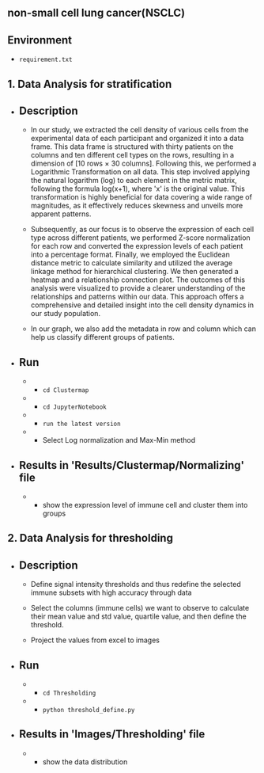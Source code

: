 ## non-small cell lung cancer(NSCLC)

## Environment 
   * `requirement.txt`

##  1. __Data Analysis__ for stratification

   - ## Description
      * In our study, we extracted the cell density of various cells from the experimental data of each participant and organized it into a data frame. This data frame is structured with thirty patients on the columns and ten different cell types on the rows, resulting in a dimension of [10 rows × 30 columns]. Following this, we performed a Logarithmic Transformation on all data. This step involved applying the natural logarithm (log) to each element in the metric matrix, following the formula log(x+1), where 'x' is the original value. This transformation is highly beneficial for data covering a wide range of magnitudes, as it effectively reduces skewness and unveils more apparent patterns.

      * Subsequently, as our focus is to observe the expression of each cell type across different patients, we performed Z-score normalization for each row and converted the expression levels of each patient into a percentage format. Finally, we employed the Euclidean distance metric to calculate similarity and utilized the average linkage method for hierarchical clustering. We then generated a heatmap and a relationship connection plot. The outcomes of this analysis were visualized to provide a clearer understanding of the relationships and patterns within our data. This approach offers a comprehensive and detailed insight into the cell density dynamics in our study population.

      * In our graph, we also add the metadata in row and column which can help us classify different groups of patients.

   - ## Run
      - * `cd Clustermap`
      - * `cd JupyterNotebook`
      - * `run the latest version`
      - * Select Log normalization and Max-Min method
      
   - ## Results in 'Results/Clustermap/Normalizing' file
      - * show the expression level of immune cell and cluster them into groups


##  2. __Data Analysis__ for thresholding

   - ## Description
      * Define signal intensity thresholds and thus redefine the selected immune subsets with high accuracy through data

      * Select the columns (immune cells) we want to observe to calculate their mean value and std value, quartile value, and then define the threshold.

      * Project the values from excel to images

   - ## Run
      - * `cd Thresholding`
      - * `python threshold_define.py`
   
   - ## Results in 'Images/Thresholding' file
      - * show the data distribution
